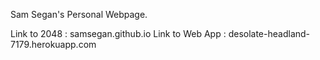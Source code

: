 Sam Segan's Personal Webpage.

Link to 2048 : samsegan.github.io
Link to Web App : desolate-headland-7179.herokuapp.com